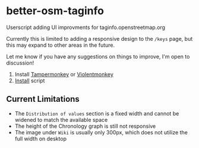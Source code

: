 # better-osm-taginfo
Userscript adding UI improvments for taginfo.openstreetmap.org

Currently this is limited to adding a responsive design to the `/keys` page, but this may expand to other areas in the future.

Let me know if you have any suggestions on things to improve, I'm open to discussion!

1. Install [Tampermonkey](https://www.tampermonkey.net) or [Violentmonkey](https://violentmonkey.github.io/)
2. [Install](https://github.com/wcedmisten/better-osm-taginfo/raw/refs/heads/main/better-osm-taginfo.user.js) script

## Current Limitations

* The `Distribution of values` section is a fixed width and cannot be widened to match the available space
* The height of the Chronology graph is still not responsive
* The image under `Wiki` is usually only 300px, which does not utilize the full width on desktop
